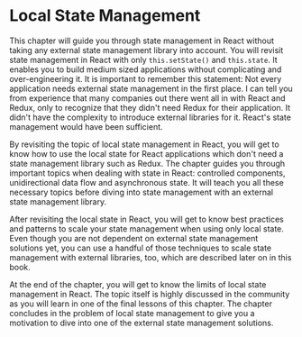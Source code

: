 # Local State Management

This chapter will guide you through state management in React without taking any external state management library into account. You will revisit state management in React with only `this.setState()` and `this.state`. It enables you to build medium sized applications without complicating and over-engineering it. It is important to remember this statement: Not every application needs external state management in the first place. I can tell you from experience that many companies out there went all in with React and Redux, only to recognize that they didn't need Redux for their application. It didn't have the complexity to introduce external libraries for it. React's state management would have been sufficient.

By revisiting the topic of local state management in React, you will get to know how to use the local state for React applications which don't need a state management library such as Redux. The chapter guides you through important topics when dealing with state in React: controlled components, unidirectional data flow and asynchronous state. It will teach you all these necessary topics before diving into state management with an external state management library.

After revisiting the local state in React, you will get to know best practices and patterns to scale your state management when using only local state. Even though you are not dependent on external state management solutions yet, you can use a handful of those techniques to scale state management with external libraries, too, which are described later on in this book.

At the end of the chapter, you will get to know the limits of local state management in React. The topic itself is highly discussed in the community as you will learn in one of the final lessons of this chapter. The chapter concludes in the problem of local state management to give you a motivation to dive into one of the external state management solutions.